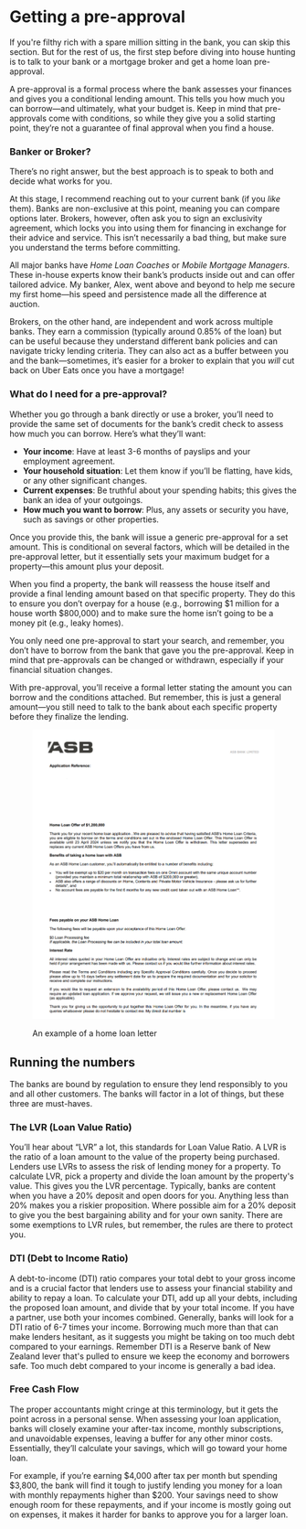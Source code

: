 # Getting a pre-approval

If you're filthy rich with a spare million sitting in the bank, you can skip this section. But for the rest of us, the first step before diving into house hunting is to talk to your bank or a mortgage broker and get a home loan pre-approval.

A pre-approval is a formal process where the bank assesses your finances and gives you a conditional lending amount. This tells you how much you can borrow—and ultimately, what your budget is. Keep in mind that pre-approvals come with conditions, so while they give you a solid starting point, they’re not a guarantee of final approval when you find a house.

### Banker or Broker?

There’s no right answer, but the best approach is to speak to both and decide what works for you.

At this stage, I recommend reaching out to your current bank (if you _like_ them). Banks are non-exclusive at this point, meaning you can compare options later. Brokers, however, often ask you to sign an exclusivity agreement, which locks you into using them for financing in exchange for their advice and service. This isn’t necessarily a bad thing, but make sure you understand the terms before committing.

All major banks have _Home Loan Coaches_ or _Mobile Mortgage Managers_. These in-house experts know their bank’s products inside out and can offer tailored advice. My banker, Alex, went above and beyond to help me secure my first home—his speed and persistence made all the difference at auction.

Brokers, on the other hand, are independent and work across multiple banks. They earn a commission (typically around 0.85% of the loan) but can be useful because they understand different bank policies and can navigate tricky lending criteria. They can also act as a buffer between you and the bank—sometimes, it’s easier for a broker to explain that you _will_ cut back on Uber Eats once you have a mortgage!

### What do I need for a pre-approval?

Whether you go through a bank directly or use a broker, you’ll need to provide the same set of documents for the bank’s credit check to assess how much you can borrow. Here’s what they’ll want:

* **Your income**: Have at least 3-6 months of payslips and your employment agreement.
* **Your household situation**: Let them know if you’ll be flatting, have kids, or any other significant changes.
* **Current expenses**: Be truthful about your spending habits; this gives the bank an idea of your outgoings.
* **How much you want to borrow**: Plus, any assets or security you have, such as savings or other properties.

Once you provide this, the bank will issue a generic pre-approval for a set amount. This is conditional on several factors, which will be detailed in the pre-approval letter, but it essentially sets your maximum budget for a property—this amount plus your deposit.

When you find a property, the bank will reassess the house itself and provide a final lending amount based on that specific property. They do this to ensure you don’t overpay for a house (e.g., borrowing $1 million for a house worth $800,000) and to make sure the home isn’t going to be a money pit (e.g., leaky homes).

You only need one pre-approval to start your search, and remember, you don’t have to borrow from the bank that gave you the pre-approval. Keep in mind that pre-approvals can be changed or withdrawn, especially if your financial situation changes.

With pre-approval, you’ll receive a formal letter stating the amount you can borrow and the conditions attached. But remember, this is just a general amount—you still need to talk to the bank about each specific property before they finalize the lending.

<figure><img src="../.gitbook/assets/image (28).png" alt=""><figcaption><p>An example of a home loan letter</p></figcaption></figure>

## Running the numbers

The banks are bound by regulation to ensure they lend responsibly to you and all other customers. The banks will factor in a lot of things, but these three are must-haves.

### The LVR (Loan Value Ratio)

You’ll hear about “LVR” a lot, this standards for Loan Value Ratio. A LVR is the ratio of a loan amount to the value of the property being purchased. Lenders use LVRs to assess the risk of lending money for a property. To calculate LVR, pick a property and divide the loan amount by the property's value. This gives you the LVR percentage. Typically, banks are content when you have a 20% deposit and open doors for you. Anything less than 20% makes you a riskier proposition. Where possible aim for a 20% deposit to give you the best bargaining ability and for your own sanity. There are some exemptions to LVR rules, but remember, the rules are there to protect you.&#x20;

### DTI (Debt to Income Ratio)

A debt-to-income (DTI) ratio compares your total debt to your gross income and is a crucial factor that lenders use to assess your financial stability and ability to repay a loan. To calculate your DTI, add up all your debts, including the proposed loan amount, and divide that by your total income. If you have a partner, use both your incomes combined. Generally, banks will look for a DTI ratio of 6-7 times your income. Borrowing much more than that can make lenders hesitant, as it suggests you might be taking on too much debt compared to your earnings. Remember DTI is a Reserve bank of New Zealand lever that's pulled to ensure we keep the economy and borrowers safe. Too much debt compared to your income is generally a bad idea.

### Free Cash Flow

The proper accountants might cringe at this terminology, but it gets the point across in a personal sense. When assessing your loan application, banks will closely examine your after-tax income, monthly subscriptions, and unavoidable expenses, leaving a buffer for any other minor costs. Essentially, they’ll calculate your savings, which will go toward your home loan.

For example, if you’re earning $4,000 after tax per month but spending $3,800, the bank will find it tough to justify lending you money for a loan with monthly repayments higher than $200. Your savings need to show enough room for these repayments, and if your income is mostly going out on expenses, it makes it harder for banks to approve you for a larger loan.
